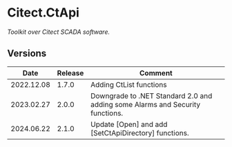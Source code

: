 ﻿# Citect.CtApi
*Toolkit over Citect SCADA software.* 

## Versions

| Date          | Release   | Comment   |
| -             | -         | -         |
| 2022.12.08    | 1.7.0     | Adding CtList functions |
| 2023.02.27    | 2.0.0     | Downgrade to .NET Standard 2.0 and adding some Alarms and Security functions. |
| 2024.06.22    | 2.1.0     | Update [Open] and add [SetCtApiDirectory] functions. |